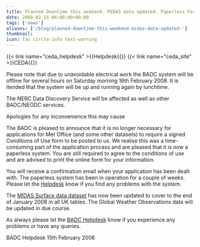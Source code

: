 ```yaml
---
title: Planned Downtime this weekend. MIDAS data Updated. Paperless Forms System
date: 2008-02-15 06:00:00+00:00
tags: ['news']
aliases: ['/blog/planned-downtime-this-weekend-midas-data-updated-']
thumbnail: 
icon: fas circle-info text-warning
---
```


{{< link name="ceda_helpdesk" >}}Helpdesk{{</link>}}
{{< link name="ceda_site" >}}CEDA{{</link>}}

Please note that due to unavoidable electrical work the BADC system will be offline for several hours on Saturday morning 16th February 2008. It is itended that the system will be up and running again by lunchtime.

The NERC Data Discovery Service will be affected as well as other BADC/NEODC services.

Apologies for any inconvenience this may cause

The BADC is pleased to announce that it is no longer necessary for applications for Met Office (and some other datasets) to require a signed Conditions of Use form to be posted to us. We realise this was a time-consuming part of the application process and are pleased that it is now a paperless system. You are still required to agree to the conditions of use and are advised to print the online form for your information.

You will receive a confirmation email when your application has been dealt with.
The paperless system has been in operation for a couple of weeks. Please let the [Helpdesk](mailto:badc@rl.ac.uk) know if you find any problems with the system.

The [MIDAS Surface data dataset](http://badc.nerc.ac.uk/data/ukmo-midas/) has now been updated to cover to the end of January 2008 in all UK tables. The Global Weather Observations data will be updated in due course.

As always please let the [BADC Helpdesk](mailto:badc@rl.ac.uk) know if you experience any problems or have any queries.

BADC Helpdesk
15th February 2008
